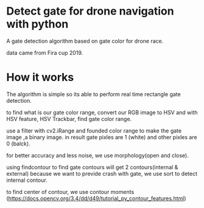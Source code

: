 # Detect gate for drone navigation with python
A gate detection algorithm based on gate color for drone race.

data came from Fira cup 2019.


# How it works
The algorithm is simple so its able to perform real time rectangle gate detection.

to find what is our gate color range, convert our RGB image to HSV and with HSV feature, HSV Trackbar, find gate color range.

use a filter with cv2.iRange and founded color range to make the gate image ,a binary image.
in result gate pixles are 1 (white) and other pixles are 0 (balck).

for better accuracy and less noise, we use morphology(open and close).

using findcontour to find gate contours will get 2 contours(internal & external) because we want to previde crash with gate, we use sort to detect internal contour.

to find center of contour, we use contour moments (https://docs.opencv.org/3.4/dd/d49/tutorial_py_contour_features.html)




